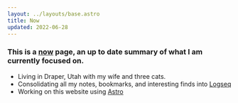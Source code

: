 ```yaml
---
layout: ../layouts/base.astro
title: Now
updated: 2022-06-28
---
```


### This is a [now](//nownownow.com/about) page, an up to date summary of what I am currently focused on.

- Living in Draper, Utah with my wife and three cats.
- Consolidating all my notes, bookmarks, and interesting finds into [Logseq](//logseq.com)
- Working on this website using [Astro](//astro.build)